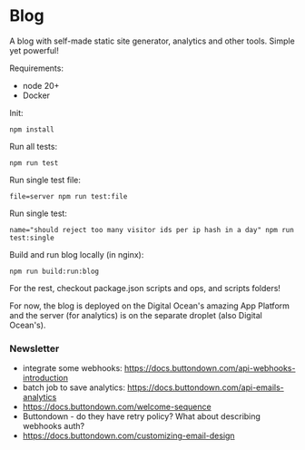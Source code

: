 # Blog

A blog with self-made static site generator, analytics and other tools. Simple yet powerful!

Requirements:
 * node 20+
 * Docker

Init:
```
npm install
```

Run all tests:
```
npm run test
```

Run single test file:
```
file=server npm run test:file
```

Run single test:
```
name="should reject too many visitor ids per ip hash in a day" npm run test:single
```

Build and run blog locally (in nginx):
```
npm run build:run:blog
```

For the rest, checkout package.json scripts and ops, and scripts folders!

For now, the blog is deployed on the Digital Ocean's amazing App Platform and the server (for analytics) is on the separate droplet (also Digital Ocean's).


### Newsletter
* integrate some webhooks: https://docs.buttondown.com/api-webhooks-introduction
* batch job to save analytics: https://docs.buttondown.com/api-emails-analytics
* https://docs.buttondown.com/welcome-sequence
* Buttondown - do they have retry policy? What about describing webhooks auth?
* https://docs.buttondown.com/customizing-email-design